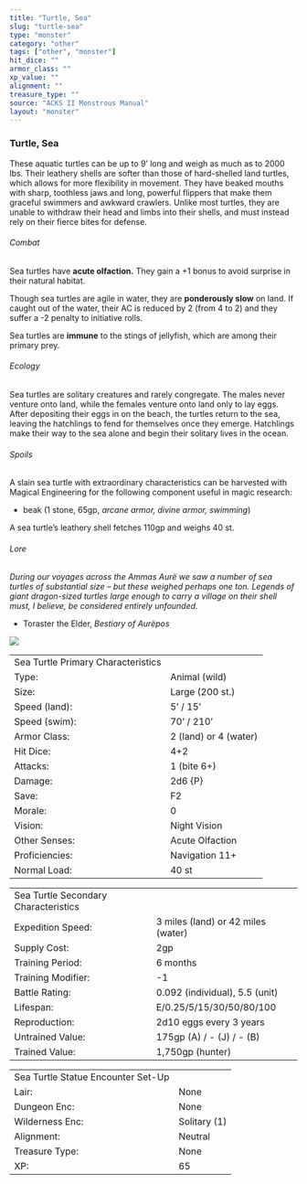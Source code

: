 ```yaml
---
title: "Turtle, Sea"
slug: "turtle-sea"
type: "monster"
category: "other"
tags: ["other", "monster"]
hit_dice: ""
armor_class: ""
xp_value: ""
alignment: ""
treasure_type: ""
source: "ACKS II Monstrous Manual"
layout: "monster"
---
```


### Turtle, Sea

These aquatic turtles can be up to 9’ long and weigh as much as to 2000 lbs. Their leathery shells
are softer than those of hard-shelled land turtles, which allows for more flexibility in movement.
They have beaked mouths with sharp, toothless jaws and long, powerful flippers that make them
graceful swimmers and awkward crawlers. Unlike most turtles, they are unable to withdraw their head
and limbs into their shells, and must instead rely on their fierce bites for defense.

###### Combat

Sea turtles have **acute olfaction.** They gain a +1 bonus to avoid surprise in their natural
habitat.

Though sea turtles are agile in water, they are **ponderously slow** on land. If caught out of the
water, their AC is reduced by 2 (from 4 to 2) and they suffer a -2 penalty to initiative rolls.

Sea turtles are **immune** to the stings of jellyfish, which are among their primary prey.

###### Ecology

Sea turtles are solitary creatures and rarely congregate. The males never venture onto land, while
the females venture onto land only to lay eggs. After depositing their eggs in on the beach, the
turtles return to the sea, leaving the hatchlings to fend for themselves once they emerge.
Hatchlings make their way to the sea alone and begin their solitary lives in the ocean.

###### Spoils

A slain sea turtle with extraordinary characteristics can be harvested with Magical Engineering for
the following component useful in magic research:

* beak (1 stone, 65gp, *arcane armor, divine armor, swimming*)

A sea turtle’s leathery shell fetches 110gp and weighs 40 st.

###### Lore

*During our voyages across the Ammas Aurë we saw a number of sea turtles of substantial size – but
these weighed perhaps one ton. Legends of giant dragon-sized turtles large enough to carry a village
on their shell must, I believe, be considered entirely unfounded.*

* Toraster the Elder, *Bestiary of Aurëpos*

![](data:image/png;base64...)

|  |  |
| --- | --- |
| Sea Turtle Primary Characteristics | |
| Type: | Animal (wild) |
| Size: | Large (200 st.) |
| Speed (land): | 5’ / 15’ |
| Speed (swim): | 70’ / 210’ |
| Armor Class: | 2 (land) or 4 (water) |
| Hit Dice: | 4+2 |
| Attacks: | 1 (bite 6+) |
| Damage: | 2d6 {P} |
| Save: | F2 |
| Morale: | 0 |
| Vision: | Night Vision |
| Other Senses: | Acute Olfaction |
| Proficiencies: | Navigation 11+ |
| Normal Load: | 40 st |

|  |  |
| --- | --- |
| Sea Turtle Secondary Characteristics | |
| Expedition Speed: | 3 miles (land) or 42 miles (water) |
| Supply Cost: | 2gp |
| Training Period: | 6 months |
| Training Modifier: | -1 |
| Battle Rating: | 0.092 (individual), 5.5 (unit) |
| Lifespan: | E/0.25/5/15/30/50/80/100 |
| Reproduction: | 2d10 eggs every 3 years |
| Untrained Value: | 175gp (A) / - (J) / - (B) |
| Trained Value: | 1,750gp (hunter) |

|  |  |
| --- | --- |
| Sea Turtle Statue Encounter Set-Up | |
| Lair: | None |
| Dungeon Enc: | None |
| Wilderness Enc: | Solitary (1) |
| Alignment: | Neutral |
| Treasure Type: | None |
| XP: | 65 |
